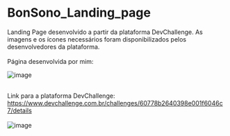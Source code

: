 # BonSono_Landing_page

Landing Page desenvolvido a partir da plataforma DevChallenge. As imagens e os ícones necessários foram disponibilizados pelos desenvolvedores da plataforma. <br><br>
Página desenvolvida por mim:


![image](https://user-images.githubusercontent.com/85734491/140973680-097aa4bb-2523-4ab4-a871-283332a33fed.png) <br><br>

Link para a plataforma DevChallenge: https://www.devchallenge.com.br/challenges/60778b2640398e001f6046c7/details <br> <br>
![image](https://user-images.githubusercontent.com/85734491/140936462-12adefea-d9b6-454d-b4ab-5fe102655ee3.png)

